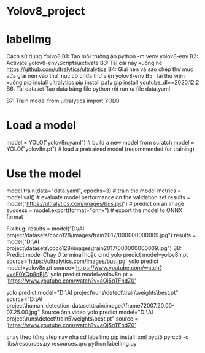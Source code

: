 ﻿# Yolov8_project
# labelImg
Cách sử dụng Yolvo8 
B1: Tạo môi trường ảo python -m venv yolov8-env
B2: Activate yolov8-env\Scripts\activate
B3: Tải cái này xuống nè https://github.com/ultralytics/ultralytics
B4: Giải nén và sao chép thư mục vừa giải nén vào thư mục có chứa thư viện yolov8-env
B5: Tải thư viện xuống pip install ultralytics
pip install pafy
pip install youtube_dl==2020.12.2
B6: Tải dataset
Tạo data bằng file python rồi run ra file data.yaml
 
B7: Train model 
from ultralytics import YOLO

# Load a model
model = YOLO("yolov8n.yaml")  # build a new model from scratch
model = YOLO("yolov8n.pt")  # load a pretrained model (recommended for training)

# Use the model
model.train(data="data.yaml", epochs=3)  # train the model
metrics = model.val()  # evaluate model performance on the validation set
results = model("https://ultralytics.com/images/bus.jpg")  # predict on an image
success = model.export(format="onnx")  # export the model to ONNX format

Fix bug:
results = model("D:/AI project/datasets/coco128/images/train2017/000000000009.jpg")
results = model("D:\\AI project\\datasets\\coco128\\images\\train2017\\000000000009.jpg") 
B8: Predict model 
Chạy ở terminal hoặc cmd
yolo predict model=yolov8n.pt source='https://ultralytics.com/images/bus.jpg'
yolo predict model=yolov8n.pt source='https://www.youtube.com/watch?v=sF0YQp9nBjA'
yolo predict model=yolov8n.pt = ‘https://www.youtube.com/watch?v=aQj5qTFhdZ0’


yolo predict model="D:\AI project\runs\detect\train\weights\best.pt" source="D:\AI project\human_detection_dataset\train\images\frame72007.20.00-07.25.00.jpg"
					Source ảnh video
yolo predict model="D:\AI project\runs\detect\train5\weights\best.pt" source = ‘https://www.youtube.com/watch?v=aQj5qTFhdZ0’

chạy theo từng step này nha
cd labelImg
pip install lxml pyqt5
pyrcc5 -o libs/resources.py resources.qrc
python labelImg.py
